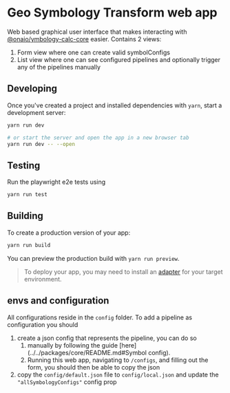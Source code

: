 # Geo Symbology Transform web app

Web based graphical user interface that makes interacting with [@onaio/ymbology-calc-core](../../packages/core/) easier.
Contains 2 views:

1. Form view where one can create valid symbolConfigs
2. List view where one can see configured pipelines and optionally trigger any of the pipelines manually

## Developing

Once you've created a project and installed dependencies with `yarn`, start a development server:

```bash
yarn run dev

# or start the server and open the app in a new browser tab
yarn run dev -- --open
```

## Testing

Run the playwright e2e tests using

```bash
yarn run test
```

## Building

To create a production version of your app:

```bash
yarn run build
```

You can preview the production build with `yarn run preview`.

> To deploy your app, you may need to install an [adapter](https://kit.svelte.dev/docs/adapters) for your target environment.

## envs and configuration

All configurations reside in the `config` folder. To add a pipeline as configuration you should

1. create a json config that represents the pipeline, you can do so
   1. manually by following the guide [here](../../packages/core/README.md#Symbol config).
   2. Running this web app, navigating to `/configs`, and filling out the form, you should then be able to copy the json
2. copy the `config/default.json` file to `config/local.json` and update the `"allSymbologyConfigs"` config prop
